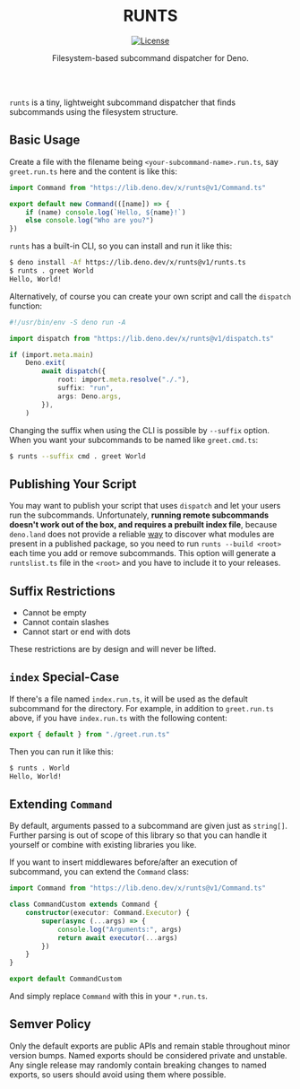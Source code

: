 <div align="center"><br><br>

# RUNTS

[![License](https://img.shields.io/github/license/yuhr/runts?color=%231e2327)](LICENSE)

Filesystem-based subcommand dispatcher for Deno.

<br><br></div>

`runts` is a tiny, lightweight subcommand dispatcher that finds subcommands using the filesystem structure.

## Basic Usage

Create a file with the filename being `<your-subcommand-name>.run.ts`, say `greet.run.ts` here and the content is like this:

```typescript
import Command from "https://lib.deno.dev/x/runts@v1/Command.ts"

export default new Command(([name]) => {
	if (name) console.log(`Hello, ${name}!`)
	else console.log("Who are you?")
})
```

`runts` has a built-in CLI, so you can install and run it like this:

```sh
$ deno install -Af https://lib.deno.dev/x/runts@v1/runts.ts
$ runts . greet World
Hello, World!
```

Alternatively, of course you can create your own script and call the `dispatch` function:

```typescript
#!/usr/bin/env -S deno run -A

import dispatch from "https://lib.deno.dev/x/runts@v1/dispatch.ts"

if (import.meta.main)
	Deno.exit(
		await dispatch({
			root: import.meta.resolve("./."),
			suffix: "run",
			args: Deno.args,
		}),
	)
```

Changing the suffix when using the CLI is possible by `--suffix` option. When you want your subcommands to be named like `greet.cmd.ts`:

```sh
$ runts --suffix cmd . greet World
```

## Publishing Your Script

You may want to publish your script that uses `dispatch` and let your users run the subcommands. Unfortunately, **running remote subcommands doesn't work out of the box, and requires a prebuilt index file**, because `deno.land` does not provide a reliable [way](https://github.com/denoland/website_feedback/issues/26) to discover what modules are present in a published package, so you need to run `runts --build <root>` each time you add or remove subcommands. This option will generate a `runtslist.ts` file in the `<root>` and you have to include it to your releases.

## Suffix Restrictions

- Cannot be empty
- Cannot contain slashes
- Cannot start or end with dots

These restrictions are by design and will never be lifted.

## `index` Special-Case

If there's a file named `index.run.ts`, it will be used as the default subcommand for the directory. For example, in addition to `greet.run.ts` above, if you have `index.run.ts` with the following content:

```typescript
export { default } from "./greet.run.ts"
```

Then you can run it like this:

```sh
$ runts . World
Hello, World!
```

## Extending `Command`

By default, arguments passed to a subcommand are given just as `string[]`. Further parsing is out of scope of this library so that you can handle it yourself or combine with existing libraries you like.

If you want to insert middlewares before/after an execution of subcommand, you can extend the `Command` class:

```typescript
import Command from "https://lib.deno.dev/x/runts@v1/Command.ts"

class CommandCustom extends Command {
	constructor(executor: Command.Executor) {
		super(async (...args) => {
			console.log("Arguments:", args)
			return await executor(...args)
		})
	}
}

export default CommandCustom
```

And simply replace `Command` with this in your `*.run.ts`.

## Semver Policy

Only the default exports are public APIs and remain stable throughout minor version bumps. Named exports should be considered private and unstable. Any single release may randomly contain breaking changes to named exports, so users should avoid using them where possible.